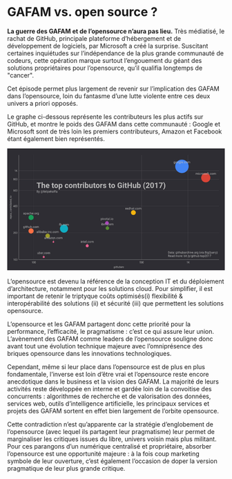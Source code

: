 # GAFAM vs. open source ?

**La guerre des GAFAM et de l’opensource n’aura pas lieu.**
Très médiatisé, le rachat de GitHub, principale plateforme d’hébergement et de développement de logiciels, par Microsoft a créé la surprise. Suscitant certaines inquiétudes sur l’indépendance de la plus grande communauté de codeurs, cette opération marque surtout l’engouement du géant des solutions propriétaires pour l’opensource, qu’il qualifia longtemps de "cancer".

Cet épisode permet plus largement de revenir sur l’implication des GAFAM dans l’opensource, loin du fantasme d’une lutte violente entre ces deux univers a priori opposés.

Le graphe ci-dessous représente les contributeurs les plus actifs sur GitHub, et montre le poids des GAFAM dans cette communauté : Google et Microsoft sont de très loin les premiers contributeurs, Amazon et Facebook étant également bien représentés.

![image](images/contributors.png)

L’opensource est devenu la référence de la conception IT et du déploiement d’architecture, notamment pour les solutions cloud. Pour simplifier, il est important de retenir le triptyque coûts optimisés(i) flexibilité & interopérabilité des solutions (ii) et sécurité (iii) que permettent les solutions opensource.

L’opensource et les GAFAM partagent donc cette priorité pour la performance, l’efficacité, le pragmatisme : c’est ce qui assure leur union.
L’avènement des GAFAM comme leaders de l’opensource souligne donc avant tout une évolution technique majeure avec l’omniprésence des briques opensource dans les innovations technologiques.

Cependant, même si leur place dans l’opensource est de plus en plus fondamentale, l’inverse est loin d’être vrai et l’opensource reste encore anecdotique dans le business et la vision des GAFAM. La majorité de leurs activités reste développée en interne et gardée loin de la convoitise des concurrents : algorithmes de recherche et de valorisation des données, services web, outils d’intelligence artificielle, les principaux services et projets des GAFAM sortent en effet bien largement de l’orbite opensource.

Cette contradiction n’est qu’apparente car la stratégie d’englobement de l’opensource (avec lequel ils partagent leur pragmatisme) leur permet de marginaliser les critiques issues du libre, univers voisin mais plus militant. Pour ces parangons d’un numérique centralisé et propriétaire, absorber l’opensource est une opportunité majeure : à la fois coup marketing symbole de leur ouverture, c’est également l’occasion de doper la version pragmatique de leur plus grande critique.